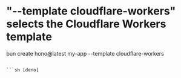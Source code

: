 # "--template cloudflare-workers" selects the Cloudflare Workers template

bun create hono@latest my-app --template cloudflare-workers

````

```sh [deno]
````
